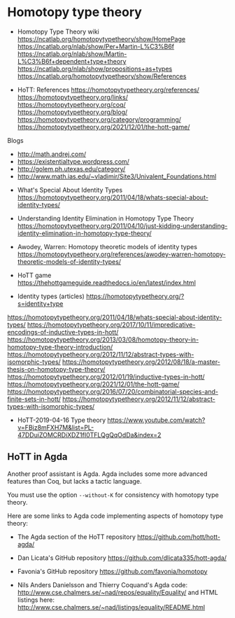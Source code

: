 # Homotopy type theory

* Homotopy Type Theory wiki
https://ncatlab.org/homotopytypetheory/show/HomePage
https://ncatlab.org/nlab/show/Per+Martin-L%C3%B6f
https://ncatlab.org/nlab/show/Martin-L%C3%B6f+dependent+type+theory
https://ncatlab.org/nlab/show/propositions+as+types
https://ncatlab.org/homotopytypetheory/show/References

* HoTT: References
https://homotopytypetheory.org/references/
https://homotopytypetheory.org/links/
https://homotopytypetheory.org/coq/
https://homotopytypetheory.org/blog/
https://homotopytypetheory.org/category/programming/
https://homotopytypetheory.org/2021/12/01/the-hott-game/


Blogs
- http://math.andrej.com/
- https://existentialtype.wordpress.com/
- http://golem.ph.utexas.edu/category/
- http://www.math.ias.edu/~vladimir/Site3/Univalent_Foundations.html



* What's Special About Identity Types
https://homotopytypetheory.org/2011/04/18/whats-special-about-identity-types/

* Understanding Identity Elimination in Homotopy Type Theory
https://homotopytypetheory.org/2011/04/10/just-kidding-understanding-identity-elimination-in-homotopy-type-theory/

* Awodey, Warren: Homotopy theoretic models of identity types
https://homotopytypetheory.org/references/awodey-warren-homotopy-theoretic-models-of-identity-types/

* HoTT game
https://thehottgameguide.readthedocs.io/en/latest/index.html


* Identity types (articles)
https://homotopytypetheory.org/?s=identity+type

https://homotopytypetheory.org/2011/04/18/whats-special-about-identity-types/
https://homotopytypetheory.org/2017/10/11/impredicative-encodings-of-inductive-types-in-hott/
https://homotopytypetheory.org/2013/03/08/homotopy-theory-in-homotopy-type-theory-introduction/
https://homotopytypetheory.org/2012/11/12/abstract-types-with-isomorphic-types/
https://homotopytypetheory.org/2012/08/18/a-master-thesis-on-homotopy-type-theory/
https://homotopytypetheory.org/2012/01/19/inductive-types-in-hott/
https://homotopytypetheory.org/2021/12/01/the-hott-game/
https://homotopytypetheory.org/2016/07/20/combinatorial-species-and-finite-sets-in-hott/
https://homotopytypetheory.org/2012/11/12/abstract-types-with-isomorphic-types/


* HoTT-2019-04-16 Type theory
https://www.youtube.com/watch?v=FBjz8mFXH7M&list=PL-47DDuiZOMCRDiXDZ1fI0TFLQgQqOdDa&index=2


## HoTT in Agda

Another proof assistant is Agda. Agda includes some more advanced features than Coq, but lacks a tactic language.

You must use the option `--without-K` for consistency with homotopy type theory.

Here are some links to Agda code implementing aspects of homotopy type theory:
- The Agda section of the HoTT repository
  https://github.com/hott/hott-agda/

- Dan Licata's GitHub repository
  https://github.com/dlicata335/hott-agda/

- Favonia's GitHub repository
  https://github.com/favonia/homotopy

- Nils Anders Danielsson and Thierry Coquand's Agda code:
  http://www.cse.chalmers.se/~nad/repos/equality/Equality/
  and HTML listings here:
  http://www.cse.chalmers.se/~nad/listings/equality/README.html

